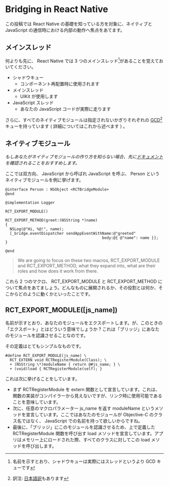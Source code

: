 Bridging in React Native
========================

この投稿では React Native の基礎を知っている方を対象に、ネイティブと JavaScript の通信時における内部の動作へ焦点をあてます。

メインスレッド
--------------

何よりも先に、 React Native では 3 つのメインスレッド[^1]があることを覚えておいてください。

- シャドウキュー
    - コンポーネント再配置時に使用されます
- メインスレッド
    - UIKit が使用します
- JavaScript スレッド
    - あなたの JavaScript コードが実際に走ります

さらに、すべてのネイティブモジュールは指定されないかぎりそれぞれの [GCD](https://developer.apple.com/library/ios/documentation/General/Conceptual/ConcurrencyProgrammingGuide/OperationQueues/OperationQueues.html)[^2] キューを持っています ( 詳細についてはこれから述べます ) 。

[^1]: 名前を示すとおり、シャドウキューは実際にはスレッドというより GCD キューです
[^2]: 訳注: [日本語訳](https://developer.apple.com/jp/documentation/ConcurrencyProgrammingGuide.pdf)もあります

ネイティブモジュール
--------------------

_もしあなたがネイティブモジュールの作り方を知らない場合、先に[ドキュメント](http://facebook.github.io/react-native/docs/native-modules-ios.html)を確認されることをおすすめします。_

ここでは双方向、 JavaScript から呼ばれ JavaScript を呼ぶ、 Person というネイティブモジュールを例に挙げます。

```objc
@interface Person : NSObject <RCTBridgeModule>
@end

@implementation Logger

RCT_EXPORT_MODULE()

RCT_EXPORT_METHOD(greet:(NSString *)name)
{
  NSLog(@"Hi, %@!", name);
  [_bridge.eventDispatcher sendAppEventWithName:@"greeted"
                                           body:@{ @"name": name }];
}

@end
```

> We are going to focus on these two macros, RCT_EXPORT_MODULE and RCT_EXPORT_METHOD, what they expand into, what are their roles and how does it work from there.

これら 2 つのマクロ、 RCT_EXPORT_MODULE と RCT_EXPORT_METHOD について焦点をあてましょう。どんなものに展開されるか、その役割とは何か、そこからどのように動くかといったことです。

RCT_EXPORT_MODULE([js_name])
----------------------------

名前が示すとおり、あなたのモジュールをエクスポートします。が、このときの「エクスポート」とはどういう意味でしょうか ? これは「ブリッジ」にあなたのモジュールを認識させることなのです。

その定義はとてもシンプルなものです。

```objc
#define RCT_EXPORT_MODULE(js_name) \
  RCT_EXTERN void RCTRegisterModule(Class); \
  + (NSString \*)moduleName { return @#js_name; } \
  + (void)load { RCTRegisterModule(self); }
```

これは次に挙げることをしています。

- まず RCTRegisterModule を extern 関数として宣言しています。これは、関数の実装がコンパイラーから見えないですが、リンク時に使用可能であることを意味しています。
- 次に、任意のマクロパラメーター js_name を返す moduleName というメソッドを宣言しています。ここではあなたのモジュールが Objective-C のクラス名ではなく、 JavaScript での名前を持って欲しいからですね。
- 最後に、「ブリッジ」にこのモジュールを認識させるため、上で定義した RCTRegisterModule 関数を呼び出す load メソッドを宣言しています。アプリはメモリー上にロードされた際、すべてのクラスに対してこの load メソッドを呼び出します。
